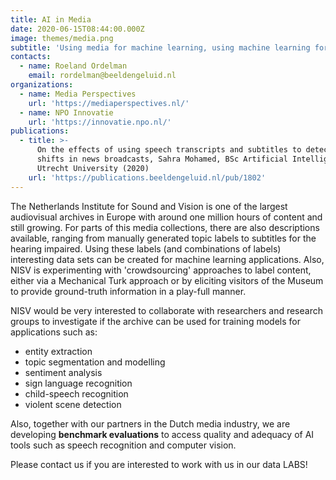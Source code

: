 ```yaml
---
title: AI in Media
date: 2020-06-15T08:44:00.000Z
image: themes/media.png
subtitle: 'Using media for machine learning, using machine learning for media'
contacts:
  - name: Roeland Ordelman
    email: rordelman@beeldengeluid.nl
organizations:
  - name: Media Perspectives
    url: 'https://mediaperspectives.nl/'
  - name: NPO Innovatie
    url: 'https://innovatie.npo.nl/'
publications:
  - title: >-
      On the effects of using speech transcripts and subtitles to detect topic
      shifts in news broadcasts, Sahra Mohamed, BSc Artificial Intelligence at
      Utrecht University (2020)
    url: 'https://publications.beeldengeluid.nl/pub/1802'
---
```


The Netherlands Institute for Sound and Vision is one of the largest audiovisual archives in Europe with around one million hours of content and still growing. For parts of this media collections, there are also descriptions available, ranging from manually generated topic labels to subtitles for the hearing impaired. Using these labels (and combinations of labels) interesting data sets can be created for machine learning applications. Also, NISV is experimenting with 'crowdsourcing' approaches to label content, either via a Mechanical Turk approach or by eliciting visitors of the Museum to provide ground-truth information in a play-full manner. 

NISV would be very interested to collaborate with researchers and research groups to investigate if the archive can be used for training models for applications such as:
* entity extraction
* topic segmentation and modelling
* sentiment analysis
* sign language recognition
* child-speech recognition
* violent scene detection

Also, together with our partners in the Dutch media industry, we are developing **benchmark evaluations** to access quality and adequacy of AI tools such as speech recognition and computer vision.

Please contact us if you are interested to work with us in our data LABS!
